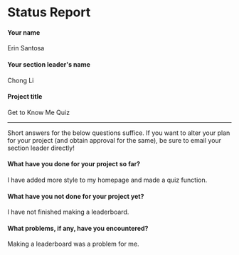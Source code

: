 # Status Report

#### Your name

Erin Santosa

#### Your section leader's name

Chong Li

#### Project title

Get to Know Me Quiz

***

Short answers for the below questions suffice. If you want to alter your plan for your project (and obtain approval for the same), be sure to email your section leader directly!

#### What have you done for your project so far?

I have added more style to my homepage and made a quiz function.

#### What have you not done for your project yet?

I have not finished making a leaderboard.

#### What problems, if any, have you encountered?

Making a leaderboard was a problem for me.
